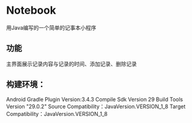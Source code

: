 # Notebook
用Java编写的一个简单的记事本小程序
## 功能
主界面展示记录内容与记录的时间、添加记录、删除记录
## 构建环境：
Android Gradle Plugin Version:3.4.3
Compile Sdk Version 29
Build Tools Version "29.0.2"
Source Compatibility：JavaVersion.VERSION_1_8
Target Compatibility：JavaVersion.VERSION_1_8
